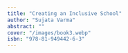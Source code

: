 ```yaml
---
title: "Creating an Inclusive School"
author: "Sujata Varma"
abstract: ""
cover: "/images/book3.webp"
isbn: "978-81-949442-6-3"
---
```


